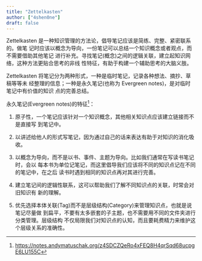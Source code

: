 ```yaml
---
title: "Zettelkasten"
author: ["4shen0ne"]
draft: false
---
```


Zettelkasten 是一种知识管理的方法论，倡导笔记应该是简练、完整、紧密联系的。做笔
记时应该以概念为导向，一份笔记可以总结一个知识概念或者观点，而不需要借助其他笔记
进行补充。寻找笔记(概念)之间的逻辑关联，建立起知识网络，这种方法更贴合思考的非线
性特征，有助于构建一个辅助思考的大脑义肢。

Zettelkasten 将笔记分为两种形式，一种是临时笔记，记录各种想法、摘抄、草稿等等未
经整理的信息；一种是永久笔记(也称为 Evergreen notes)，是对临时笔记中有价值的知识
点的完善总结。

永久笔记(Evergreen notes)的特征[^fn:1]：

1.  原子性，一个笔记应该针对一个知识概念，其他相关知识点应该建立链接而不是直接写
    到笔记中。

2.  以讲述给他人的形式写笔记，因为通过自己的话来表达有助于对知识的消化吸收。

3.  以概念为导向，而不是以书、事件、主题为导向。比如我们通常在写读书笔记时，会以
    每本书为单位记笔记，而这里倡导我们应该将不同的知识点记在不同的笔记中，在之后
    读书时遇到相同的知识点再对其进行完善。

4.  建立笔记间的逻辑性联系，这可以帮助我们了解不同知识点的关联，时常会对旧知识有
    新的理解。

5.  优先选择本体关联(Tag)而不是层级结构(Category)来管理知识点，也就是说笔记尽量做
    到扁平，不要有太多嵌套的子主题，也不需要用不同的文件夹进行分类管理。层级结构
    不仅局限我们对知识点的认知，而且要耗费精力来维护这个层级关系的准确性。

[^fn:1]: <https://notes.andymatuschak.org/z4SDCZQeRo4xFEQ8H4qrSqd68ucpgE6LU155C>
